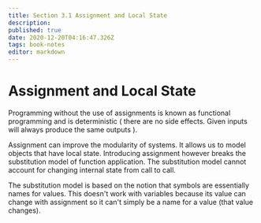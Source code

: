 ```yaml
---
title: Section 3.1 Assignment and Local State
description: 
published: true
date: 2020-12-20T04:16:47.326Z
tags: book-notes
editor: markdown
---
```


# Assignment and Local State

Programming without the use of assignments is known as functional programming and is deterministic ( there are no side effects. Given inputs will always produce the same outputs ). 

Assignment can improve the modularity of systems. It allows us to model objects that have local state. 
Introducing assignment however breaks the substitution model of function application. The substitution model cannot account for changing internal state from call to call.

The substitution model is based on the notion that symbols are essentially names for values. This doesn't work with variables because its value can change with assignment so it can't simply be a name for a value (that value changes). 



